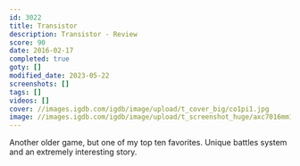 ```yaml
---
id: 3022
title: Transistor
description: Transistor - Review
score: 90
date: 2016-02-17
completed: true
goty: []
modified_date: 2023-05-22
screenshots: []
tags: []
videos: []
cover: //images.igdb.com/igdb/image/upload/t_cover_big/co1pi1.jpg
image: //images.igdb.com/igdb/image/upload/t_screenshot_huge/axc7016mm1qftco88y4y.jpg
---
```

Another older game, but one of my top ten favorites. Unique battles system and an extremely interesting story.